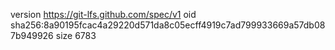 version https://git-lfs.github.com/spec/v1
oid sha256:8a90195fcac4a29220d571da8c05ecff4919c7ad799933669a57db087b949926
size 6783
